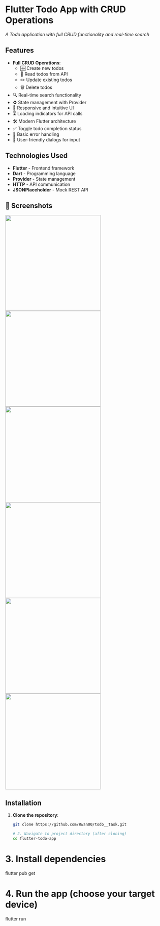 # Flutter Todo App with CRUD Operations

*A Todo application with full CRUD functionality and real-time search*

## Features

- **Full CRUD Operations**:
  - 🆕 Create new todos
  - 📄 Read todos from API
  - ✏️ Update existing todos
  - 🗑️ Delete todos
- 🔍 Real-time search functionality
- ♻️ State management with Provider
- 📱 Responsive and intuitive UI
- ⏳ Loading indicators for API calls
- 🛠️ Modern Flutter architecture
- ✅ Toggle todo completion status
- 🚦 Basic error handling
- 💬 User-friendly dialogs for input

## Technologies Used

- **Flutter** - Frontend framework
- **Dart** - Programming language
- **Provider** - State management
- **HTTP** - API communication
- **JSONPlaceholder** - Mock REST API

## 📸 Screenshots

<div>
  <img src = "https://github.com/user-attachments/assets/16566647-b026-4d3d-a929-85f94a046286" width = "300">
  <img src = "https://github.com/user-attachments/assets/ed95eb42-57af-4ada-9942-a4ca83b957f8" width = "300">
  <img src = "https://github.com/user-attachments/assets/722c4f75-e0f7-4913-ac3e-74ee11d5f4da" width = "300">
</div>

<div>
  <img src = "https://github.com/user-attachments/assets/e85738a0-887e-4de2-8a5d-c71825b95333" width = "300">
  <img src = "https://github.com/user-attachments/assets/c8aabc03-f2b4-46b5-a7d2-f0a5f323340f" width = "300">
  <img src = "https://github.com/user-attachments/assets/e4b2295c-e040-49e7-acf8-8b5b6cd62473" width = "300">
</div>



## Installation

1. **Clone the repository**:
   ```bash
   git clone https://github.com/Rwan00/todo__task.git

   # 2. Navigate to project directory (after cloning)
   cd flutter-todo-app

# 3. Install dependencies
flutter pub get

# 4. Run the app (choose your target device)
flutter run
 
 
